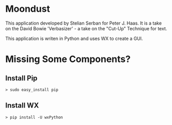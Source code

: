 # Moondust
This application developed by Stelian Serban for Peter J. Haas.  It is a take on the David Bowie 'Verbasizer' - a take on the "Cut-Up" Technique for text.

This application is writen in Python and uses WX to create a GUI.

# Missing Some Components? 

## Install Pip

	> sudo easy_install pip 


## Install WX

	> pip install -U wxPython
